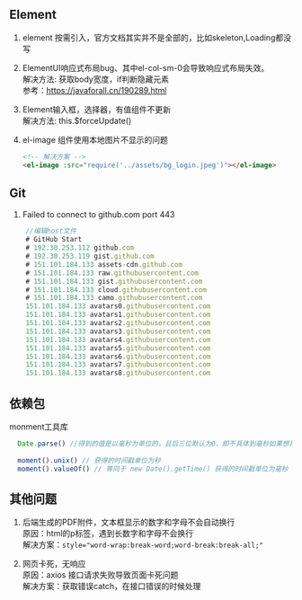 
## Element
1. element 按需引入，官方文档其实并不是全部的，比如skeleton,Loading都没写 

2. ElementUI响应式布局bug、其中el-col-sm-0会导致响应式布局失效。  
解决方法: 获取body宽度，if判断隐藏元素  
参考：https://javaforall.cn/190289.html

3. Element输入框，选择器，有值组件不更新  
解决方法: this.$forceUpdate()

4. el-image 组件使用本地图片不显示的问题
    ```html
    <!-- 解决方案 -->
    <el-image :src="require('../assets/bg_login.jpeg')"></el-image>
    ```

## Git

1. Failed to connect to github.com port 443     
```js
    //编辑host文件
    # GitHub Start 
    # 192.30.253.112 github.com 
    # 192.30.253.119 gist.github.com
    # 151.101.184.133 assets-cdn.github.com
    # 151.101.184.133 raw.githubusercontent.com
    # 151.101.184.133 gist.githubusercontent.com
    # 151.101.184.133 cloud.githubusercontent.com
    # 151.101.184.133 camo.githubusercontent.com
    151.101.184.133 avatars0.githubusercontent.com
    151.101.184.133 avatars1.githubusercontent.com
    151.101.184.133 avatars2.githubusercontent.com
    151.101.184.133 avatars3.githubusercontent.com
    151.101.184.133 avatars4.githubusercontent.com
    151.101.184.133 avatars5.githubusercontent.com
    151.101.184.133 avatars6.githubusercontent.com
    151.101.184.133 avatars7.githubusercontent.com
    151.101.184.133 avatars8.githubusercontent.com
```

## 依赖包
monment工具库
```js
  Date.parse() //得到的值是以毫秒为单位的，且后三位默认为0，即不具体到毫秒如果想将时间戳转化为日期，moment的参数必须是毫秒为单位的,它就是识别为毫秒的，如果不是的话，会使结果出错
  
  moment().unix() // 获得的时间戳单位为秒
  moment().valueOf() // 等同于 new Date().getTime() 获得的时间戳单位为毫秒
```


## 其他问题
1. 后端生成的PDF附件，文本框显示的数字和字母不会自动换行   
  原因：html的p标签，遇到长数字和字母不会换行    
  解决方案：`style="word-wrap:break-word;word-break:break-all;"`

2. 网页卡死，无响应   
  原因：axios 接口请求失败导致页面卡死问题    
  解决方案：获取错误catch，在接口错误的时候处理